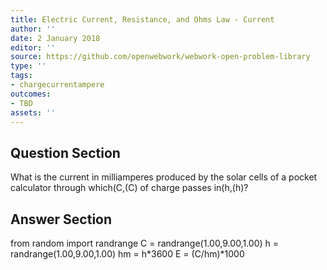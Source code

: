 ```yaml
---
title: Electric Current, Resistance, and Ohms Law - Current
author: ''
date: 2 January 2018
editor: ''
source: https://github.com/openwebwork/webwork-open-problem-library
type: ''
tags:
- chargecurrentampere
outcomes:
- TBD
assets: ''
---
```


## Question Section 

What is the current in milliamperes produced by the solar cells of a pocket calculator through which(C,(C) of charge passes in(h,(h)?



## Answer Section

from random import randrange
C = randrange(1.00,9.00,1.00)
h = randrange(1.00,9.00,1.00)
hm = h*3600
E = (C/hm)*1000